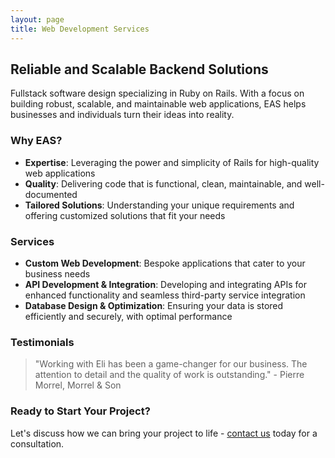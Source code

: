 ```yaml
---
layout: page
title: Web Development Services
---
```


<h2 class="post-header">Reliable and Scalable Backend Solutions</h2>
Fullstack software design specializing in Ruby on Rails. With a focus on building robust, scalable, and maintainable web applications, EAS helps businesses and individuals turn their ideas into reality.

### Why EAS?
- **Expertise**: Leveraging the power and simplicity of Rails for high-quality web applications
- **Quality**: Delivering code that is functional, clean, maintainable, and well-documented
- **Tailored Solutions**: Understanding your unique requirements and offering customized solutions that fit your needs

### Services
- **Custom Web Development**: Bespoke applications that cater to your business needs
- **API Development & Integration**: Developing and integrating APIs for enhanced functionality and seamless third-party service integration
- **Database Design & Optimization**: Ensuring your data is stored efficiently and securely, with optimal performance

### Testimonials
> "Working with Eli has been a game-changer for our business. The attention to detail and the quality of work is outstanding." - Pierre Morrel, Morrel & Son

### Ready to Start Your Project?
Let's discuss how we can bring your project to life - [contact us](/contact) today for a consultation.
